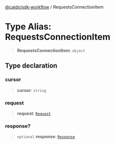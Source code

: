 [@caido/sdk-workflow](../index.md) / RequestsConnectionItem

# Type Alias: RequestsConnectionItem

> **RequestsConnectionItem**: `object`

## Type declaration

### cursor

> **cursor**: `string`

### request

> **request**: [`Request`](Request.md)

### response?

> `optional` **response**: [`Response`](Response.md)
